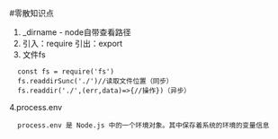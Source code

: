 #零散知识点  
1. _dirname - node自带查看路径
2. 引入：require 引出：export
3. 文件fs
```
  const fs = require('fs')
  fs.readdirSunc('./')//读取文件位置（同步）
  fs.readdir('./',(err,data)=>{//操作})（异步）
```
4.process.env
```
  process.env 是 Node.js 中的一个环境对象。其中保存着系统的环境的变量信息
  
```
